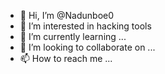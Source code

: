 - 👋 Hi, I’m @Nadunboe0
- 👀 I’m interested in hacking tools
- 🌱 I’m currently learning ...
- 💞️ I’m looking to collaborate on ...
- 📫 How to reach me ...

<!---
Nadunboe0/Nadunboe0 is a ✨ special ✨ repository because its `README.md` (this file) appears on your GitHub profile.
You can click the Preview link to take a look at your changes.
--->
